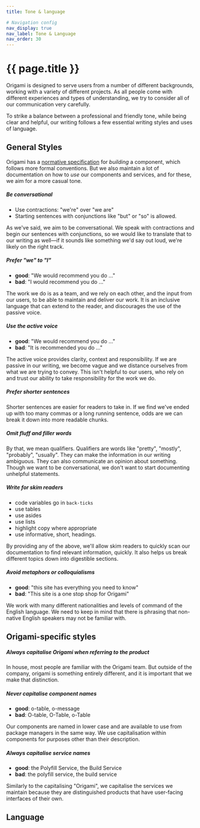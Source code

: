 ```yaml
---
title: Tone & language

# Navigation config
nav_display: true
nav_label: Tone & Language
nav_order: 30
---
```


# {{ page.title }}

Origami is designed to serve users from a number of different backgrounds, working with a variety of different projects.
As all people come with different experiences and types of understanding, we try to consider all of our communication very carefully.

To strike a balance between a professional and friendly tone, while being clear and helpful, our writing follows a few essential writing styles and uses of language.

## General Styles

Origami has a [normative specification](/spec) for _building_ a component, which follows more formal conventions. But we also maintain a lot of documentation on how to _use_ our components and services, and for these, we aim for a more casual tone.

##### Be conversational
- Use contractions: "we're" over "we are"
- Starting sentences with conjunctions like "but" or "so" is allowed.

As we've said, we aim to be conversational. We speak with contractions and begin our sentences with conjunctions, so we would like to translate that to our writing as well—if it sounds like something we'd say out loud, we're likely on the right track.

##### Prefer "we" to "I"
- **good**: "We would recommend you do ..."
- **bad**: "I would recommend you do ..."

The work we do is as a team, and we rely on each other, and the input from our users, to be able to maintain and deliver our work. It is an inclusive language that can extend to the reader, and discourages the use of the passive voice.

##### Use the active voice
- **good**: "We would recommend you do ..."
- **bad**: "It is recommended you do ..."

The active voice provides clarity, context and responsibility. If we are passive in our writing, we become vague and we distance ourselves from what we are trying to convey. This isn't helpful to our users, who rely on and trust our ability to take responsibility for the work we do.

##### Prefer shorter sentences

Shorter sentences are easier for readers to take in.
If we find we've ended up with too many commas or a long running sentence, odds are we can break it down into more readable chunks.

##### Omit fluff and filler words

By that, we mean qualifiers. Qualifiers are words like "pretty", "mostly", "probably", "usually". They can make the information in our writing ambiguous. They can also communicate  an opinion about something. Though we want to be conversational, we don't want to start documenting unhelpful statements.

##### Write for skim readers
- code variables go in `back-ticks`
- use tables
- use asides
- use lists
- highlight copy where appropriate
- use informative, short, headings.

By providing any of the above, we'll allow skim readers to quickly scan our documentation to find relevant information, quickly. It also helps us break different topics down into digestible sections.

##### Avoid metaphors or colloquialisms
- **good**: "this site has everything you need to know"
- **bad**: "This site is a one stop shop for Origami"

We work with many different nationalities and levels of command of the English language. We need to keep in mind that there is phrasing that non-native English speakers may not be familiar with.

## Origami-specific styles

##### Always capitalise Origami when referring to the product

In house, most people are familiar with the Origami team. But outside of the company, origami is something entirely different, and it is important that we make that distinction.

##### Never capitalise component names

- **good**: o-table, o-message
- **bad**: O-table, O-Table, o-Table

Our components are named in lower case and are available to use from package managers in the same way.
We use capitalisation within components for purposes other than their description.

##### Always capitalise service names

- **good**: the Polyfill Service, the Build Service
- **bad**: the polyfill service, the build service

Similarly to the capitalising "Origami", we capitalise the services we maintain because they are distinguished products that have user-facing interfaces of their own.

## Language
